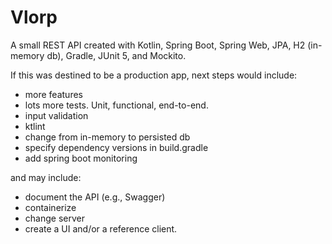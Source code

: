 # Vlorp
A small REST API created with Kotlin, Spring Boot, Spring Web, JPA, H2 (in-memory db), Gradle, JUnit 5, and Mockito.

If this was destined to be a production app, next steps would include:
* more features
* lots more tests. Unit, functional, end-to-end. 
* input validation
* ktlint
* change from in-memory to persisted db
* specify dependency versions in build.gradle
* add spring boot monitoring

and may include:
* document the API (e.g., Swagger)
* containerize
* change server
* create a UI and/or a reference client. 

